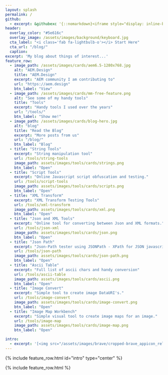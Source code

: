 ```yaml
---
layout: splash
permalink: /
github:
  - excerpt: &githubexc '{::nomarkdown}<iframe style="display: inline-block;" src="https://ghbtns.com/github-btn.html?user=aem-design&repo=aem.design&type=star&count=true&size=large" frameborder="0" scrolling="0" width="160px" height="30px"></iframe> <iframe style="display: inline-block;" src="https://ghbtns.com/github-btn.html?user=aem-design&repo=aem.design&type=fork&count=true&size=large" frameborder="0" scrolling="0" width="158px" height="30px"></iframe>{:/nomarkdown}'
header:
  overlay_color: "#5e616c"
  overlay_image: /assets/images/background/keyboard.jpg
  cta_label: "<i class='fab fa-lightbulb-o'></i> Start Here"
  cta_url: "/blog/"
  caption:
excerpt: 'My blog about things of interest...'
feature_row:
  - image_path: /assets/images/cards/aem6.5-1280x768.jpg
    alt: "AEM.Design"
    title: "AEM.Design"
    excerpt: "AEM community I am contributing to"
    url: "https://aem.design"
    btn_label: "View"
  - image_path: /assets/images/cards/mm-free-feature.png
    alt: "See some of my handy tools"
    title: "Tools"
    excerpt: "Handy tools I used over the years"
    url: "/tools/"
    btn_label: "Show me!"
  - image_path: /assets/images/cards/blog-hero.jpg
    alt: "blog"
    title: "Read the Blog"
    excerpt: "More posts from us"
    url: "/blog/"
    btn_label: "Blog"
  - title: "String Tools"
    excerpt: "String manipulation tool"
    url: /tools/string-tools
    image_path: assets/images/tools/cards/strings.png
    btn_label: "Open"
  - title: "Script Tools"
    excerpt: "Online Javascript script obfuscation and testing."
    url: /tools/script-tools
    image_path: assets/images/tools/cards/scripts.png
    btn_label: "Open"
  - title: "XML Transform"
    excerpt: "XML Transform Testing Tools"
    url: /tools/xml-transform
    image_path: assets/images/tools/cards/xml.png
    btn_label: "Open"
  - title: "Json and XML Tools"
    excerpt: "Online tool for converting between Json and XML formats."
    url: /tools/json-xml
    image_path: assets/images/tools/cards/json.png
    btn_label: "Open"
  - title: "Json Path"
    excerpt: "Json-Path tester using JSONPath - XPath for JSON javascript library"
    url: /tools/json-path
    image_path: assets/images/tools/cards/json-path.png
    btn_label: "Open"
  - title: "Ascii Table"
    excerpt: "Full list of ascii chars and handy conversion"
    url: /tools/ascii-table
    image_path: assets/images/tools/cards/ascii.png
    btn_label: "Open"
  - title: "Image Convert"
    excerpt: "Simple tool to create image DataURI's."
    url: /tools/image-convert
    image_path: assets/images/tools/cards/image-convert.png
    btn_label: "Open"
  - title: "Image Map Workbench"
    excerpt: "Simple visual tool to create image maps for an image."
    url: /tools/image-map
    image_path: assets/images/tools/cards/image-map.png
    btn_label: "Open"

intro:
  - excerpt: '[<img src="/assets/images/brave/cropped-brave_appicon_release-270x270.png" alt="Download Brave and Send me a Tip" style="background-size: contain; width: 32px; height: 32px;"/> Download Brave and Send us a Tip!](https://brave.com/aem741) <br> Get notified when I add new stuff &nbsp; [<i class="fab fa-twitter"></i> @maxbarrass](https://twitter.com/maxbarrass){: .btn .btn--twitter}'
---
```




{% include feature_row.html id="intro" type="center" %}

{% include feature_row.html %}

